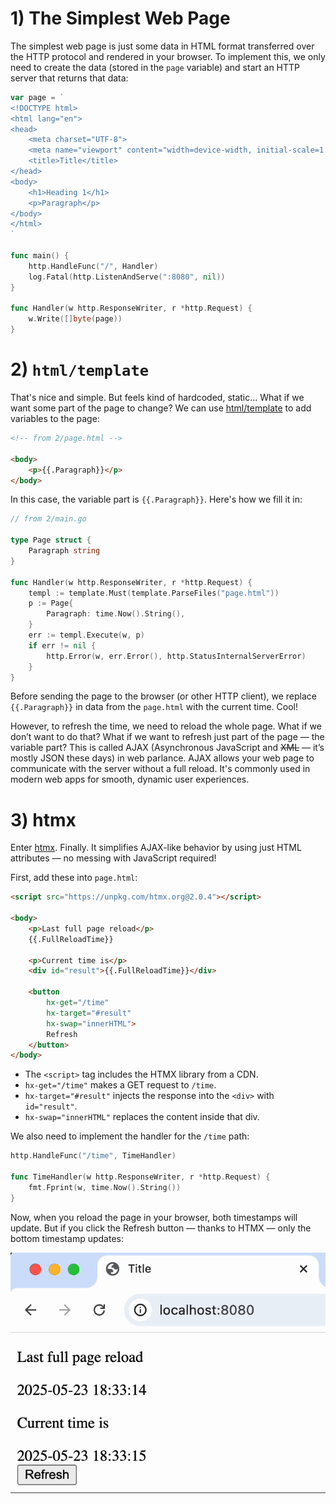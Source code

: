 # 1) The Simplest Web Page

The simplest web page is just some data in HTML format transferred over the HTTP protocol and rendered in your browser. To implement this, we only need to create the data (stored in the `page` variable) and start an HTTP server that returns that data:

```go
var page = `
<!DOCTYPE html>
<html lang="en">
<head>
	<meta charset="UTF-8">
	<meta name="viewport" content="width=device-width, initial-scale=1.0">
	<title>Title</title>
</head>
<body>
	<h1>Heading 1</h1>
	<p>Paragraph</p>
</body>
</html>
`

func main() {
	http.HandleFunc("/", Handler)
	log.Fatal(http.ListenAndServe(":8080", nil))
}

func Handler(w http.ResponseWriter, r *http.Request) {
	w.Write([]byte(page))
}
```

# 2) `html/template`

That's nice and simple. But feels kind of hardcoded, static... What if we want some part of the page to change? We can use [html/template](https://pkg.go.dev/html/template) to add variables to the page:

```html
<!-- from 2/page.html -->

<body>
	<p>{{.Paragraph}}</p>
</body>
```

In this case, the variable part is `{{.Paragraph}}`. Here's how we fill it in:

```go
// from 2/main.go

type Page struct {
	Paragraph string
}

func Handler(w http.ResponseWriter, r *http.Request) {
	templ := template.Must(template.ParseFiles("page.html"))
	p := Page{
		Paragraph: time.Now().String(),
	}
	err := templ.Execute(w, p)
	if err != nil {
		http.Error(w, err.Error(), http.StatusInternalServerError)
	}
}
```

Before sending the page to the browser (or other HTTP client), we replace `{{.Paragraph}}` in data from the `page.html` with the current time. Cool!

However, to refresh the time, we need to reload the whole page. What if we don’t want to do that? What if we want to refresh just part of the page — the variable part? This is called AJAX (Asynchronous JavaScript and ~~XML~~ — it’s mostly JSON these days) in web parlance. AJAX allows your web page to communicate with the server without a full reload. It's commonly used in modern web apps for smooth, dynamic user experiences.

# 3) htmx

Enter [htmx](https://htmx.org). Finally. It simplifies AJAX-like behavior by using just HTML attributes — no messing with JavaScript required!

First, add these into `page.html`:

```html
<script src="https://unpkg.com/htmx.org@2.0.4"></script>

<body>
	<p>Last full page reload</p>
	{{.FullReloadTime}}

	<p>Current time is</p>
	<div id="result">{{.FullReloadTime}}</div>

	<button 
		hx-get="/time" 
		hx-target="#result" 
		hx-swap="innerHTML">
		Refresh
	</button>
</body>
```

* The `<script>` tag includes the HTMX library from a CDN.
* `hx-get="/time"` makes a GET request to `/time`.
* `hx-target="#result"` injects the response into the `<div>` with `id="result"`.
* `hx-swap="innerHTML"` replaces the content inside that div.

We also need to implement the handler for the `/time` path:

```go
http.HandleFunc("/time", TimeHandler)

func TimeHandler(w http.ResponseWriter, r *http.Request) {
	fmt.Fprint(w, time.Now().String())
}
```

Now, when you reload the page in your browser, both timestamps will update. But if you click the Refresh button — thanks to HTMX — only the bottom timestamp updates:

![htmx demo](htmx.gif)
